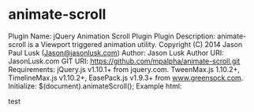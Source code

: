 animate-scroll
==============

Plugin Name: jQuery Animation Scroll Plugin 
Plugin Description: animate-scroll is a Viewport triggered animation utility. 
Copyright (C) 2014  Jason Paul Lusk (Jason@jasonlusk.com) 
Author: Jason Lusk 
Author URI: JasonLusk.com 
GIT URI: https://github.com/mpalpha/animate-scroll.git 
Requirements: 
  jQuery.js v1.10.1+ from jquery.com. 
  TweenMax.js 1.10.2+, TimelineMax.js v1.10.2+, EasePack.js v1.9.3+ from www.greensock.com. 
Initialize: 
  $(document).animateScroll(); 
Example html: 
  <p data-animate-scroll='{
    "scaleX": "1.5", 
    "scaleY": "1.5", 
    "x": "-10", 
    "y": "-10", 
    "rotation": "-3", 
    "alpha": "1", 
    "easingType": "Cubic.easeOut", 
    "duration": "1" 
    }'>test</p> 
